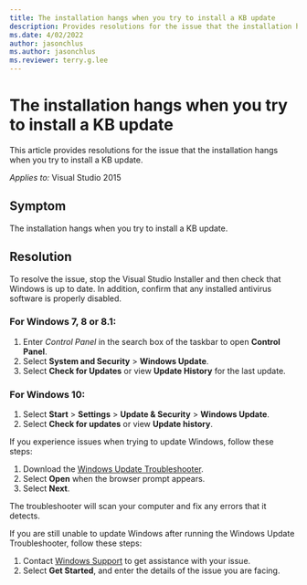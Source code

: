 ```yaml
---
title: The installation hangs when you try to install a KB update
description: Provides resolutions for the issue that the installation hangs when you try to install a KB update.
ms.date: 4/02/2022
author: jasonchlus
ms.author: jasonchlus
ms.reviewer: terry.g.lee
---
```

# The installation hangs when you try to install a KB update

This article provides resolutions for the issue that the installation hangs when you try to install a KB update.  

_Applies to:_&nbsp;Visual Studio 2015

## Symptom

The installation hangs when you try to install a KB update.

## Resolution

To resolve the issue, stop the Visual Studio Installer and then check that Windows is up to date. In addition, confirm that any installed antivirus software is properly disabled.

### For Windows 7, 8 or 8.1:

1. Enter *Control Panel* in the search box of the taskbar to open **Control Panel**.
2. Select **System and Security** > **Windows Update**.
3. Select **Check for Updates** or view **Update History** for the last update.

### For Windows 10:

1. Select **Start** > **Settings** > **Update & Security** > **Windows Update**.
1. Select **Check for updates** or view **Update history**.

If you experience issues when trying to update Windows, follow these steps:

1. Download the [Windows Update Troubleshooter](https://support.microsoft.com/instantanswers/512a5183-ffab-40c5-8a68-021e32467565/windows-update-troubleshooter).
1. Select **Open** when the browser prompt appears.
1. Select **Next**. 

The troubleshooter will scan your computer and fix any errors that it detects.

If you are still unable to update Windows after running the Windows Update Troubleshooter, follow these steps:

1. Contact [Windows Support](https://support.microsoft.com/en-us/contactus/) to get assistance with your issue.
1. Select **Get Started**, and enter the details of the issue you are facing.
